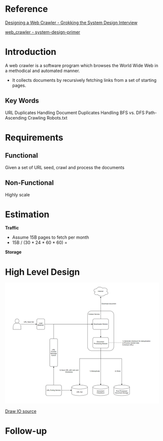 # Reference
[Designing a Web Crawler - Grokking the System Design Interview](https://www.educative.io/courses/grokking-the-system-design-interview/NE5LpPrWrKv)

[web_crawler - system-design-primer](https://github.com/donnemartin/system-design-primer/tree/master/solutions/system_design/web_crawler)

# Introduction
A web crawler is a software program which browses the World Wide Web in a methodical and automated manner.
 - It collects documents by recursively fetching links from a set of starting pages.

## Key Words
URL Duplicates Handling
Document Duplicates Handling
BFS vs. DFS
Path-Ascending Crawling
Robots.txt

# Requirements
## **Functional**
Given a set of URL seed, crawl and process the documents

## **Non-Functional**
Highly scale


# Estimation
**Traffic**
* Assume 15B pages to fetch per month
* 15B / (30 * 24 * 60 * 60) = 

 **Storage**


# High Level Design
![crawler](https://raw.githubusercontent.com/lambda826/My-Notebook/master/08%20System%20Design/02%20System%20Design%20Demos/resource/crawler.png)

[Draw IO source](https://app.diagrams.net/#G1OHJKoBAQphtncRhJpp6ddwQFIVCf93BZ)


# Follow-up

<!--stackedit_data:
eyJoaXN0b3J5IjpbMTQwOTk4NTYyNCwxNzU4NjA0NzYsNzIyNz
YxODcwLC03NTE4MjY1MjksLTQ1NTE5NzI2Myw5NzMzMTQwNDVd
fQ==
-->